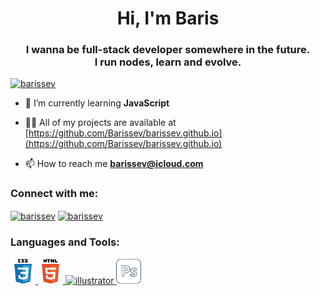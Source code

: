 <h1 align="center">Hi, I'm Baris</h1>
<h3 align="center">I wanna be full-stack developer somewhere in the future. </br>I run nodes, learn and evolve.</h3>

<p align="left"> <a href="https://twitter.com/barissev" target="blank"><img src="https://img.shields.io/twitter/follow/barissev?logo=twitter&style=for-the-badge" alt="barissev" /></a> </p>

- 🌱 I’m currently learning **JavaScript**

- 👨‍💻 All of my projects are available at [https://github.com/Barissev/barissev.github.io](https://github.com/Barissev/barissev.github.io)

- 📫 How to reach me **barissev@icloud.com**

<h3 align="left">Connect with me:</h3>
<p align="left">
<a href="https://twitter.com/barissev" target="blank"><img align="center" src="https://raw.githubusercontent.com/rahuldkjain/github-profile-readme-generator/master/src/images/icons/Social/twitter.svg" alt="barissev" height="30" width="40" /></a>
<a href="https://linkedin.com/in/barissev" target="blank"><img align="center" src="https://raw.githubusercontent.com/rahuldkjain/github-profile-readme-generator/master/src/images/icons/Social/linked-in-alt.svg" alt="barissev" height="30" width="40" /></a>
</p>

<h3 align="left">Languages and Tools:</h3>
<p align="left"> <a href="https://www.w3schools.com/css/" target="_blank" rel="noreferrer"> <img src="https://raw.githubusercontent.com/devicons/devicon/master/icons/css3/css3-original-wordmark.svg" alt="css3" width="40" height="40"/> </a> <a href="https://www.w3.org/html/" target="_blank" rel="noreferrer"> <img src="https://raw.githubusercontent.com/devicons/devicon/master/icons/html5/html5-original-wordmark.svg" alt="html5" width="40" height="40"/> </a> <a href="https://www.adobe.com/in/products/illustrator.html" target="_blank" rel="noreferrer"> <img src="https://www.vectorlogo.zone/logos/adobe_illustrator/adobe_illustrator-icon.svg" alt="illustrator" width="40" height="40"/> </a> <a href="https://www.photoshop.com/en" target="_blank" rel="noreferrer"> <img src="https://raw.githubusercontent.com/devicons/devicon/master/icons/photoshop/photoshop-line.svg" alt="photoshop" width="40" height="40"/> </a> </p>
